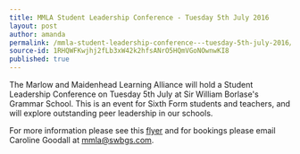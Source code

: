 ```yaml
---
title: MMLA Student Leadership Conference - Tuesday 5th July 2016
layout: post
author: amanda
permalink: /mmla-student-leadership-conference---tuesday-5th-july-2016/
source-id: 1RHQWFKwjhj2fLb3xW42k2hfsANrO5HQmVGoNOwnwKI8
published: true
---
```

The Marlow and Maidenhead Learning Alliance will hold a Student Leadership Conference on Tuesday 5th July at Sir William Borlase's Grammar School.  This is an event for Sixth Form students and teachers, and will explore outstanding peer leadership in our schools.  

For more information please see this [flyer](https://drive.google.com/file/d/0B8BuYUG--HR0bHlfVFQzeGpJaE9sVUlRd3oyd1Y4aV9zT1lR/view?usp=sharing) and for bookings please email Caroline Goodall at mmla@swbgs.com.

